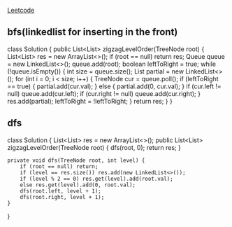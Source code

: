 [Leetcode](https://leetcode.com/problems/binary-tree-zigzag-level-order-traversal/)

## bfs(linkedlist for inserting in the front)

class Solution {
    public List<List<Integer>> zigzagLevelOrder(TreeNode root) {
        List<List<Integer>> res = new ArrayList<>();
        if (root == null) return res;
        Queue<TreeNode> queue = new LinkedList<>();
        queue.add(root);
        boolean leftToRight = true;
        while (!queue.isEmpty()) {
            int size = queue.size();
            List<Integer> partial = new LinkedList<>();
            for (int i = 0; i < size; i++) {
                TreeNode cur = queue.poll();
                if (leftToRight == true) {
                    partial.add(cur.val);
                } else {
                    partial.add(0, cur.val);
                }
                if (cur.left != null) queue.add(cur.left);
                if (cur.right != null) queue.add(cur.right);
            }
            res.add(partial);
            leftToRight = !leftToRight;
        }
        return res;
    }
}

## dfs

class Solution {
    List<List<Integer>> res = new ArrayList<>();
    public List<List<Integer>> zigzagLevelOrder(TreeNode root) {
        dfs(root, 0);
        return res;
    }
    
    private void dfs(TreeNode root, int level) {
        if (root == null) return;
        if (level == res.size()) res.add(new LinkedList<>());
        if (level % 2 == 0) res.get(level).add(root.val);
        else res.get(level).add(0, root.val);
        dfs(root.left, level + 1);
        dfs(root.right, level + 1);
    }
}

